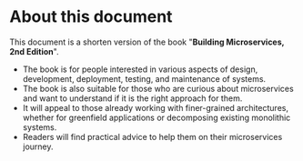 # About this document

This document is a shorten version of the book "**Building Microservices, 2nd Edition**".

- The book is for people interested in various aspects of design, development, deployment, testing, and maintenance of systems.
- The book is also suitable for those who are curious about microservices and want to understand if it is the right approach for them.
- It will appeal to those already working with finer-grained architectures, whether for greenfield applications or decomposing existing monolithic systems.
- Readers will find practical advice to help them on their microservices journey.